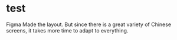 # test
Figma
Made the layout.
But since there is a great variety of Chinese screens, it takes more time to adapt to everything.
